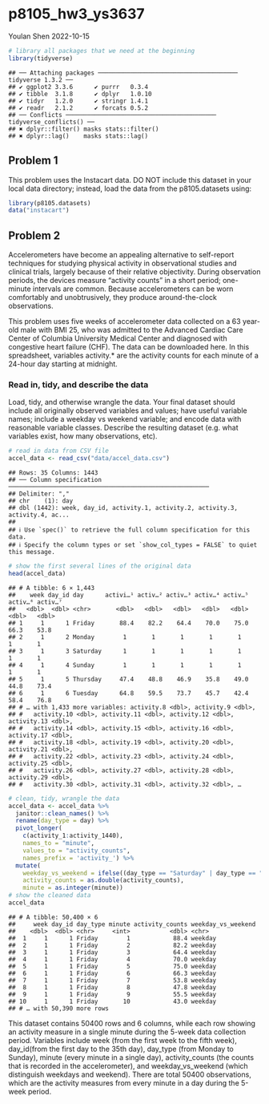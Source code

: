 p8105_hw3_ys3637
================
Youlan Shen
2022-10-15

``` r
# library all packages that we need at the beginning
library(tidyverse)
```

    ## ── Attaching packages ─────────────────────────────────────── tidyverse 1.3.2 ──
    ## ✔ ggplot2 3.3.6      ✔ purrr   0.3.4 
    ## ✔ tibble  3.1.8      ✔ dplyr   1.0.10
    ## ✔ tidyr   1.2.0      ✔ stringr 1.4.1 
    ## ✔ readr   2.1.2      ✔ forcats 0.5.2 
    ## ── Conflicts ────────────────────────────────────────── tidyverse_conflicts() ──
    ## ✖ dplyr::filter() masks stats::filter()
    ## ✖ dplyr::lag()    masks stats::lag()

## Problem 1

This problem uses the Instacart data. DO NOT include this dataset in
your local data directory; instead, load the data from the
p8105.datasets using:

``` r
library(p8105.datasets)
data("instacart")
```

## Problem 2

Accelerometers have become an appealing alternative to self-report
techniques for studying physical activity in observational studies and
clinical trials, largely because of their relative objectivity. During
observation periods, the devices measure “activity counts” in a short
period; one-minute intervals are common. Because accelerometers can be
worn comfortably and unobtrusively, they produce around-the-clock
observations.

This problem uses five weeks of accelerometer data collected on a 63
year-old male with BMI 25, who was admitted to the Advanced Cardiac Care
Center of Columbia University Medical Center and diagnosed with
congestive heart failure (CHF). The data can be downloaded here. In this
spreadsheet, variables activity.\* are the activity counts for each
minute of a 24-hour day starting at midnight.

### Read in, tidy, and describe the data

Load, tidy, and otherwise wrangle the data. Your final dataset should
include all originally observed variables and values; have useful
variable names; include a weekday vs weekend variable; and encode data
with reasonable variable classes. Describe the resulting dataset
(e.g. what variables exist, how many observations, etc).

``` r
# read in data from CSV file
accel_data <- read_csv("data/accel_data.csv")
```

    ## Rows: 35 Columns: 1443
    ## ── Column specification ────────────────────────────────────────────────────────
    ## Delimiter: ","
    ## chr    (1): day
    ## dbl (1442): week, day_id, activity.1, activity.2, activity.3, activity.4, ac...
    ## 
    ## ℹ Use `spec()` to retrieve the full column specification for this data.
    ## ℹ Specify the column types or set `show_col_types = FALSE` to quiet this message.

``` r
# show the first several lines of the original data
head(accel_data)
```

    ## # A tibble: 6 × 1,443
    ##    week day_id day      activi…¹ activ…² activ…³ activ…⁴ activ…⁵ activ…⁶ activ…⁷
    ##   <dbl>  <dbl> <chr>       <dbl>   <dbl>   <dbl>   <dbl>   <dbl>   <dbl>   <dbl>
    ## 1     1      1 Friday       88.4    82.2    64.4    70.0    75.0    66.3    53.8
    ## 2     1      2 Monday        1       1       1       1       1       1       1  
    ## 3     1      3 Saturday      1       1       1       1       1       1       1  
    ## 4     1      4 Sunday        1       1       1       1       1       1       1  
    ## 5     1      5 Thursday     47.4    48.8    46.9    35.8    49.0    44.8    73.4
    ## 6     1      6 Tuesday      64.8    59.5    73.7    45.7    42.4    58.4    76.8
    ## # … with 1,433 more variables: activity.8 <dbl>, activity.9 <dbl>,
    ## #   activity.10 <dbl>, activity.11 <dbl>, activity.12 <dbl>, activity.13 <dbl>,
    ## #   activity.14 <dbl>, activity.15 <dbl>, activity.16 <dbl>, activity.17 <dbl>,
    ## #   activity.18 <dbl>, activity.19 <dbl>, activity.20 <dbl>, activity.21 <dbl>,
    ## #   activity.22 <dbl>, activity.23 <dbl>, activity.24 <dbl>, activity.25 <dbl>,
    ## #   activity.26 <dbl>, activity.27 <dbl>, activity.28 <dbl>, activity.29 <dbl>,
    ## #   activity.30 <dbl>, activity.31 <dbl>, activity.32 <dbl>, …

``` r
# clean, tidy, wrangle the data
accel_data <- accel_data %>% 
  janitor::clean_names() %>% 
  rename(day_type = day) %>% 
  pivot_longer(
    c(activity_1:activity_1440),
    names_to = "minute", 
    values_to = "activity_counts",
    names_prefix = 'activity_') %>% 
  mutate(
    weekday_vs_weekend = ifelse((day_type == "Saturday" | day_type == "Sunday"), "weekend", "weekday"),
    activity_counts = as.double(activity_counts),
    minute = as.integer(minute))
# show the cleaned data
accel_data
```

    ## # A tibble: 50,400 × 6
    ##     week day_id day_type minute activity_counts weekday_vs_weekend
    ##    <dbl>  <dbl> <chr>     <int>           <dbl> <chr>             
    ##  1     1      1 Friday        1            88.4 weekday           
    ##  2     1      1 Friday        2            82.2 weekday           
    ##  3     1      1 Friday        3            64.4 weekday           
    ##  4     1      1 Friday        4            70.0 weekday           
    ##  5     1      1 Friday        5            75.0 weekday           
    ##  6     1      1 Friday        6            66.3 weekday           
    ##  7     1      1 Friday        7            53.8 weekday           
    ##  8     1      1 Friday        8            47.8 weekday           
    ##  9     1      1 Friday        9            55.5 weekday           
    ## 10     1      1 Friday       10            43.0 weekday           
    ## # … with 50,390 more rows

This dataset contains 50400 rows and 6 columns, while each row showing
an activity measure in a single minute during the 5-week data collection
period. Variables include week (from the first week to the fifth week),
day_id(from the first day to the 35th day), day_type (from Monday to
Sunday), minute (every minute in a single day), activity_counts (the
counts that is recorded in the accelerometer), and weekday_vs_weekend
(which distinguish weekdays and weekend). There are total 50400
observations, which are the activity measures from every minute in a day
during the 5-week period.
